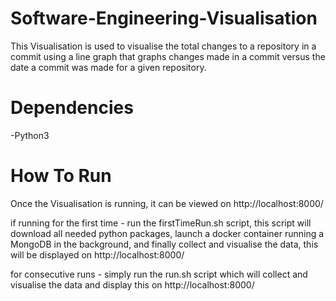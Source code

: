 # Software-Engineering-Visualisation

This Visualisation is used to visualise the total changes to a repository in a commit using a line graph that graphs changes made in a commit versus the date a commit was made for a given repository.

# Dependencies
-Python3

# How To Run
Once the Visualisation is running, it can be viewed on http://localhost:8000/

if running for the first time -
  run the firstTimeRun.sh script,
  this script will download all needed python packages,
  launch a docker container running a MongoDB in the background,
  and finally collect and visualise the data, this will be displayed on http://localhost:8000/

for consecutive runs -
 simply run the run.sh script which will collect and visualise the data and display this on http://localhost:8000/
